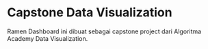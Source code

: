 # Capstone Data Visualization

Ramen Dashboard ini dibuat sebagai capstone project dari Algoritma Academy Data Visualization.

